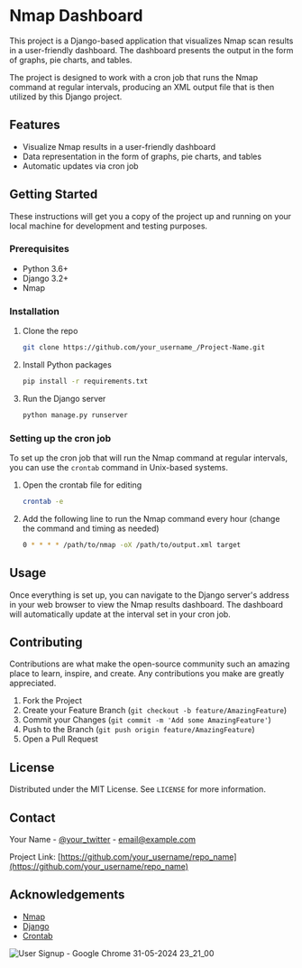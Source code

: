 # Nmap Dashboard

This project is a Django-based application that visualizes Nmap scan results in a user-friendly dashboard. The dashboard presents the output in the form of graphs, pie charts, and tables.

The project is designed to work with a cron job that runs the Nmap command at regular intervals, producing an XML output file that is then utilized by this Django project.

## Features

- Visualize Nmap results in a user-friendly dashboard
- Data representation in the form of graphs, pie charts, and tables
- Automatic updates via cron job

## Getting Started

These instructions will get you a copy of the project up and running on your local machine for development and testing purposes.

### Prerequisites

- Python 3.6+
- Django 3.2+
- Nmap

### Installation

1. Clone the repo
   ```sh
   git clone https://github.com/your_username_/Project-Name.git
   ```
2. Install Python packages
   ```sh
   pip install -r requirements.txt
   ```
3. Run the Django server
   ```sh
   python manage.py runserver
   ```

### Setting up the cron job

To set up the cron job that will run the Nmap command at regular intervals, you can use the `crontab` command in Unix-based systems.

1. Open the crontab file for editing
   ```sh
   crontab -e
   ```
2. Add the following line to run the Nmap command every hour (change the command and timing as needed)
   ```sh
   0 * * * * /path/to/nmap -oX /path/to/output.xml target
   ```

## Usage

Once everything is set up, you can navigate to the Django server's address in your web browser to view the Nmap results dashboard. The dashboard will automatically update at the interval set in your cron job.

## Contributing

Contributions are what make the open-source community such an amazing place to learn, inspire, and create. Any contributions you make are greatly appreciated.

1. Fork the Project
2. Create your Feature Branch (`git checkout -b feature/AmazingFeature`)
3. Commit your Changes (`git commit -m 'Add some AmazingFeature'`)
4. Push to the Branch (`git push origin feature/AmazingFeature`)
5. Open a Pull Request

## License

Distributed under the MIT License. See `LICENSE` for more information.

## Contact

Your Name - [@your_twitter](https://twitter.com/your_twitter) - email@example.com

Project Link: [https://github.com/your_username/repo_name](https://github.com/your_username/repo_name)

## Acknowledgements

- [Nmap](https://nmap.org/)
- [Django](https://www.djangoproject.com/)
- [Crontab](https://man7.org/linux/man-pages/man5/crontab.5.html)

![User Signup - Google Chrome 31-05-2024 23_21_00](https://github.com/Vijay1K99/ScanDash/assets/139844971/85e7aea5-59e6-4498-8053-fbead4f241e0)


